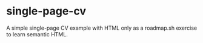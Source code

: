 # single-page-cv
A simple single-page CV example with HTML only as a roadmap.sh exercise to learn semantic HTML.
